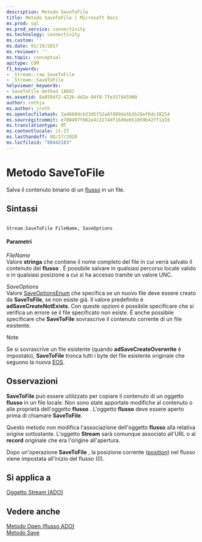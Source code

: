 ```yaml
---
description: Metodo SaveToFile
title: Metodo SaveToFile | Microsoft Docs
ms.prod: sql
ms.prod_service: connectivity
ms.technology: connectivity
ms.custom: ''
ms.date: 01/19/2017
ms.reviewer: ''
ms.topic: conceptual
apitype: COM
f1_keywords:
- _Stream::raw_SaveToFile
- _Stream::SaveToFile
helpviewer_keywords:
- SaveToFile method [ADO]
ms.assetid: 8a8594f2-422b-4d2e-94f8-7fe337445900
author: rothja
ms.author: jroth
ms.openlocfilehash: 2a46604cb33d5f52a6f889da5b3b28ef6dc38254
ms.sourcegitcommit: e700497f962e4c2274df16d9e651059b42ff1a10
ms.translationtype: MT
ms.contentlocale: it-IT
ms.lasthandoff: 08/17/2020
ms.locfileid: "88442183"
---
```

# <a name="savetofile-method"></a>Metodo SaveToFile
Salva il contenuto binario di un [flusso](../../../ado/reference/ado-api/stream-object-ado.md) in un file.  
  
## <a name="syntax"></a>Sintassi  
  
```  
  
Stream.SaveToFile FileName, SaveOptions  
```  
  
#### <a name="parameters"></a>Parametri  
 *FileName*  
 Valore **stringa** che contiene il nome completo del file in cui verrà salvato il contenuto del **flusso** . È possibile salvare in qualsiasi percorso locale valido o in qualsiasi posizione a cui si ha accesso tramite un valore UNC.  
  
 *SaveOptions*  
 Valore [SaveOptionsEnum](../../../ado/reference/ado-api/saveoptionsenum.md) che specifica se un nuovo file deve essere creato da **SaveToFile**, se non esiste già. Il valore predefinito è **adSaveCreateNotExists**. Con queste opzioni è possibile specificare che si verifica un errore se il file specificato non esiste. È anche possibile specificare che **SaveToFile** sovrascrive il contenuto corrente di un file esistente.  
  
> [!NOTE]
>  Se si sovrascrive un file esistente (quando **adSaveCreateOverwrite** è impostato), **SaveToFile** tronca tutti i byte del file esistente originale che seguono la nuova [EOS](../../../ado/reference/ado-api/eos-property.md).  
  
## <a name="remarks"></a>Osservazioni  
 **SaveToFile** può essere utilizzato per copiare il contenuto di un oggetto **flusso** in un file locale. Non sono state apportate modifiche al contenuto o alle proprietà dell'oggetto **flusso** . L'oggetto **flusso** deve essere aperto prima di chiamare **SaveToFile**.  
  
 Questo metodo non modifica l'associazione dell'oggetto **flusso** alla relativa origine sottostante. L'oggetto **Stream** sarà comunque associato all'URL o al **record** originale che era l'origine all'apertura.  
  
 Dopo un'operazione **SaveToFile** , la posizione corrente ([position](../../../ado/reference/ado-api/position-property-ado.md)) nel flusso viene impostata all'inizio del flusso (0).  
  
## <a name="applies-to"></a>Si applica a  
 [Oggetto Stream (ADO)](../../../ado/reference/ado-api/stream-object-ado.md)  
  
## <a name="see-also"></a>Vedere anche  
 [Metodo Open (flusso ADO)](../../../ado/reference/ado-api/open-method-ado-stream.md)   
 [Metodo Save](../../../ado/reference/ado-api/save-method.md)
